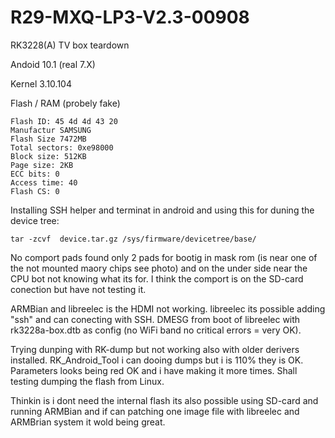 # R29-MXQ-LP3-V2.3-00908
RK3228(A) TV box teardown

Andoid 10.1 (real 7.X)

Kernel 3.10.104

Flash / RAM (probely fake)
```
Flash ID: 45 4d 4d 43 20
Manufactur SAMSUNG
Flash Size 7472MB
Total sectors: 0xe98000
Block size: 512KB
Page size: 2KB
ECC bits: 0
Access time: 40
Flash CS: 0
```
Installing  SSH helper and terminat in android and using this for duning the device tree:
```
tar -zcvf  device.tar.gz /sys/firmware/devicetree/base/
```
No comport pads found only 2 pads for bootig in mask rom (is near one of the not mounted maory chips see photo) and on the under side near the CPU bot not knowing what its for. I think the comport is on the SD-card conection but have not testing it.

ARMBian and libreelec is the HDMI not working.
libreelec its possible adding "ssh" and can conecting with SSH.
DMESG from boot of libreelec with rk3228a-box.dtb as config (no WiFi band no critical errors = very OK).


Trying dunping with RK-dump but not working also with older derivers installed.
RK_Android_Tool i can dooing dumps but i is 110% they is OK.
Parameters looks being red OK and i have making it more times.
Shall testing dumping the flash from Linux.

Thinkin is i dont need the internal flash its also possible using SD-card and running  ARMBian and if can patching one image file with libreelec and ARMBrian system it wold being great.

